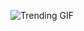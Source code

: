 ![Trending GIF](https://media0.giphy.com/media/v1.Y2lkPThiYjIxNzcyY2JkbHQ1emVuNjdlZnhrNjVhdm01dWtoaXV0Z21qNnExaTZ4a2FxcSZlcD12MV9naWZzX3NlYXJjaCZjdD1n/MT5UUV1d4CXE2A37Dg/giphy.gif)

